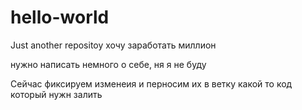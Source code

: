 # hello-world
Just another repositoy
хочу заработать миллион 

нужно написать немного о себе, ня я не буду 

Сейчас фиксируем изменеия и перносим их в ветку
какой то код который нужн залить 
